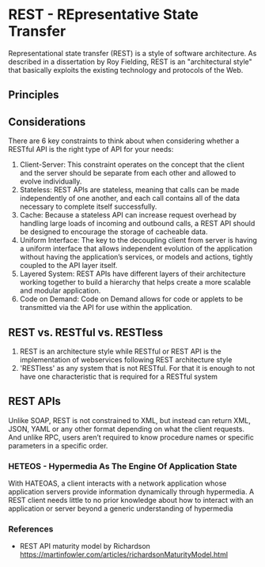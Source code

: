 # REST - REpresentative State Transfer

Representational state transfer (REST) is a style of software architecture. As described in a dissertation by Roy Fielding, REST is an "architectural style" that basically exploits the existing technology and protocols of the Web.

## Principles



## Considerations

There are 6 key constraints to think about when considering whether a RESTful API is the right type of API for your needs:

1. Client-Server: This constraint operates on the concept that the client and the server should be separate from each other and allowed to evolve individually.
2. Stateless: REST APIs are stateless, meaning that calls can be made independently of one another, and each call contains all of the data necessary to complete itself successfully.
3. Cache: Because a stateless API can increase request overhead by handling large loads of incoming and outbound calls, a REST API should be designed to encourage the storage of cacheable data.
4. Uniform Interface: The key to the decoupling client from server is having a uniform interface that allows independent evolution of the application without having the application’s services, or models and actions, tightly coupled to the API layer itself.
5. Layered System: REST APIs have different layers of their architecture working together to build a hierarchy that helps create a more scalable and modular application.
6. Code on Demand: Code on Demand allows for code or applets to be transmitted via the API for use within the application.

## REST vs. RESTful vs. RESTless

1. REST is an architecture style while RESTful or REST API is the implementation of webservices following REST architecture style
2. 'RESTless' as any system that is not RESTful. For that it is enough to not have one characteristic that is required for a RESTful system

## REST APIs

Unlike SOAP, REST is not constrained to XML, but instead can return XML, JSON, YAML or any other format depending on what the client requests. And unlike RPC, users aren’t required to know procedure names or specific parameters in a specific order.

### HETEOS - Hypermedia As The Engine Of Application State

With HATEOAS, a client interacts with a network application whose application servers provide information dynamically through hypermedia. A REST client needs little to no prior knowledge about how to interact with an application or server beyond a generic understanding of hypermedia


### References
- REST API maturity model by Richardson https://martinfowler.com/articles/richardsonMaturityModel.html
